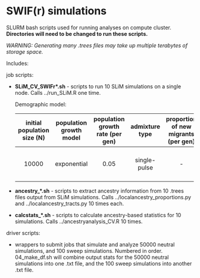 # SWIF(r) simulations

SLURM bash scripts used for running analyses on compute cluster. **Directories will need to be changed to run these scripts.**

_WARNING: Generating many .trees files may take up multiple terabytes of storage space._

Includes:

job scripts:

* **SLiM_CV_SWIFr\*.sh** - scripts to run 10 SLiM simulations on a single node. Calls ../run_SLiM.R one time. 

  Demographic model:
   <table>
     <thead>
         <tr>
             <th align="center">initial population size (N)</th>
             <th align="center">population growth model</th>
             <th align="center">population growth rate (per gen)</th>
             <th align="center">admixture type</th>
             <th align="center">proportion of new migrants (per gen)</th>
             <th align="center">P1 initial ancestry contribution</th>
             <th align="center">selection coefficient (s)</th>
         </tr>
     </thead>
     <tbody>
         <tr>
             <td rowspan=2 align="center">10000</td>
             <td rowspan=2 align="center">exponential</td>
             <td rowspan=2 align="center">0.05</td>
             <td rowspan=2 align="center">single-pulse</td>
             <td rowspan=2 align="center">-</td>
             <td rowspan=2 align="center">m~U(0.65,0.75)</td>
             <td align="center">s~U(0,0.2) (sweep)</td>
         </tr>
         <tr>
             <td align="center">s=0 (neutral)</td>
         </tr>
     </tbody>
  </table>
  
* **ancestry_\*.sh** - scripts to extract ancestry information from 10 .trees files output from SLiM simulations. Calls ../localancestry_proportions.py and ../localancestry_tracts.py 10 times each.

* **calcstats_\*.sh** - scripts to calculate ancestry-based statistics for 10 simulations. Calls ../ancestryanalysis_CV.R 10 times.

driver scripts:

- wrappers to submit jobs that simulate and analyze 50000 neutral simulations, and 100 sweep simulations. Numbered in order. 04_make_df.sh will combine output stats for the 50000 neutral simulations into one .txt file, and the 100 sweep simulations into another .txt file.
